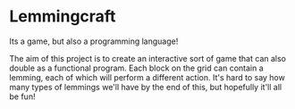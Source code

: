 # Lemmingcraft
Its a game, but also a programming language!

The aim of this project is to create an interactive sort of game that can also double as a functional program.  Each block on the
grid can contain a lemming, each of which will perform a different action.  It's hard to say how many types of lemmings we'll have by
the end of this, but hopefully it'll all be fun!
